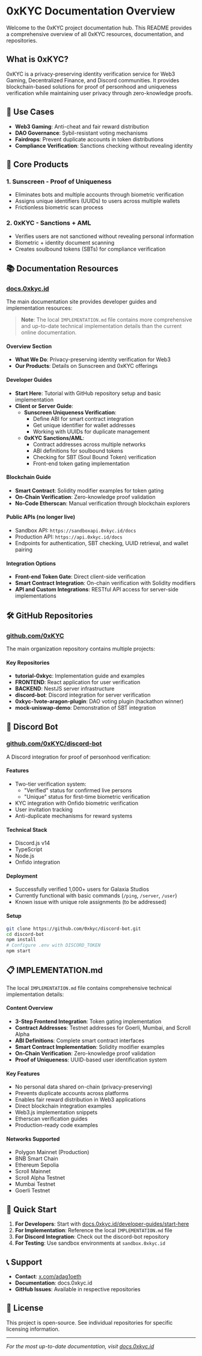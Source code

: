 # 0xKYC Documentation Overview

Welcome to the 0xKYC project documentation hub. This README provides a comprehensive overview of all 0xKYC resources, documentation, and repositories.

## What is 0xKYC?

0xKYC is a privacy-preserving identity verification service for Web3 Gaming, Decentralized Finance, and Discord communities. It provides blockchain-based solutions for proof of personhood and uniqueness verification while maintaining user privacy through zero-knowledge proofs.

## 🎯 Use Cases

- **Web3 Gaming**: Anti-cheat and fair reward distribution
- **DAO Governance**: Sybil-resistant voting mechanisms
- **Fairdrops**: Prevent duplicate accounts in token distributions
- **Compliance Verification**: Sanctions checking without revealing identity

## 🌟 Core Products

### 1. **Sunscreen - Proof of Uniqueness**
- Eliminates bots and multiple accounts through biometric verification
- Assigns unique identifiers (UUIDs) to users across multiple wallets
- Frictionless biometric scan process

### 2. **0xKYC - Sanctions + AML**
- Verifies users are not sanctioned without revealing personal information
- Biometric + identity document scanning
- Creates soulbound tokens (SBTs) for compliance verification

## 📚 Documentation Resources

### [docs.0xkyc.id](https://docs.0xkyc.id)

The main documentation site provides developer guides and implementation resources:

> **Note**: The local `IMPLEMENTATION.md` file contains more comprehensive and up-to-date technical implementation details than the current online documentation.

#### **Overview Section**
- **What We Do**: Privacy-preserving identity verification for Web3
- **Our Products**: Details on Sunscreen and 0xKYC offerings

#### **Developer Guides**
- **Start Here**: Tutorial with GitHub repository setup and basic implementation
- **Client or Server Guide**:
  - **Sunscreen Uniqueness Verification**:
    - Define ABI for smart contract integration
    - Get unique identifier for wallet addresses
    - Working with UUIDs for duplicate management
  - **0xKYC Sanctions/AML**:
    - Contract addresses across multiple networks
    - ABI definitions for soulbound tokens
    - Checking for SBT (Soul Bound Token) verification
    - Front-end token gating implementation

#### **Blockchain Guide**
- **Smart Contract**: Solidity modifier examples for token gating
- **On-Chain Verification**: Zero-knowledge proof validation
- **No-Code Etherscan**: Manual verification through blockchain explorers

#### **Public APIs (no longer live)**
- Sandbox API: `https://sandboxapi.0xkyc.id/docs`
- Production API: `https://api.0xkyc.id/docs`
- Endpoints for authentication, SBT checking, UUID retrieval, and wallet pairing

#### **Integration Options**
- **Front-end Token Gate**: Direct client-side verification
- **Smart Contract Integration**: On-chain verification with Solidity modifiers
- **API and Custom Integrations**: RESTful API access for server-side implementations

## 🛠️ GitHub Repositories

### [github.com/0xKYC](https://github.com/0xKYC)

The main organization repository contains multiple projects:

#### **Key Repositories**
- **tutorial-0xkyc**: Implementation guide and examples
- **FRONTEND**: React application for user verification
- **BACKEND**: NestJS server infrastructure
- **discord-bot**: Discord integration for server verification
- **0xkyc-1vote-aragon-plugin**: DAO voting plugin (hackathon winner)
- **mock-uniswap-demo**: Demonstration of SBT integration

## 🤖 Discord Bot

### [github.com/0xKYC/discord-bot](https://github.com/0xKYC/discord-bot)

A Discord integration for proof of personhood verification:

#### **Features**
- Two-tier verification system:
  - "Verified" status for confirmed live persons
  - "Unique" status for first-time biometric verification
- KYC integration with Onfido biometric verification
- User invitation tracking
- Anti-duplicate mechanisms for reward systems

#### **Technical Stack**
- Discord.js v14
- TypeScript
- Node.js
- Onfido integration

#### **Deployment**
- Successfully verified 1,000+ users for Galaxia Studios
- Currently functional with basic commands (`/ping`, `/server`, `/user`)
- Known issue with unique role assignments (to be addressed)

#### **Setup**
```bash
git clone https://github.com/0xkyc/discord-bot.git
cd discord-bot
npm install
# Configure .env with DISCORD_TOKEN
npm start
```

## 📋 IMPLEMENTATION.md

The local `IMPLEMENTATION.md` file contains comprehensive technical implementation details:

#### **Content Overview**
- **3-Step Frontend Integration**: Token gating implementation
- **Contract Addresses**: Testnet addresses for Goerli, Mumbai, and Scroll Alpha
- **ABI Definitions**: Complete smart contract interfaces
- **Smart Contract Implementation**: Solidity modifier examples
- **On-Chain Verification**: Zero-knowledge proof validation
- **Proof of Uniqueness**: UUID-based user identification system

#### **Key Features**
- No personal data shared on-chain (privacy-preserving)
- Prevents duplicate accounts across platforms
- Enables fair reward distribution in Web3 applications
- Direct blockchain integration examples
- Web3.js implementation snippets
- Etherscan verification guides
- Production-ready code examples

#### **Networks Supported**
- Polygon Mainnet (Production)
- BNB Smart Chain
- Ethereum Sepolia
- Scroll Mainnet
- Scroll Alpha Testnet
- Mumbai Testnet
- Goerli Testnet

## 🚀 Quick Start

1. **For Developers**: Start with [docs.0xkyc.id/developer-guides/start-here](https://docs.0xkyc.id/developer-guides/start-here)
2. **For Implementation**: Reference the local `IMPLEMENTATION.md` file
3. **For Discord Integration**: Check out the discord-bot repository
4. **For Testing**: Use sandbox environments at `sandbox.0xkyc.id`

## 📞 Support

- **Contact**: [x.com/adag1oeth](https://x.com/adag1oeth)
- **Documentation**: docs.0xkyc.id
- **GitHub Issues**: Available in respective repositories

## 📄 License

This project is open-source. See individual repositories for specific licensing information.

---

*For the most up-to-date documentation, visit [docs.0xkyc.id](https://docs.0xkyc.id)*
